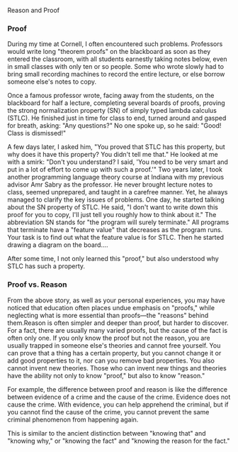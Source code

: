  Reason and Proof

### Proof

During my time at Cornell, I often encountered such problems. Professors would write long "theorem proofs" on the blackboard as soon as they entered the classroom, with all students earnestly taking notes below, even in small classes with only ten or so people. Some who wrote slowly had to bring small recording machines to record the entire lecture, or else borrow someone else's notes to copy.

Once a famous professor wrote, facing away from the students, on the blackboard for half a lecture, completing several boards of proofs, proving the strong normalization property (SN) of simply typed lambda calculus (STLC). He finished just in time for class to end, turned around and gasped for breath, asking: "Any questions?" No one spoke up, so he said: "Good! Class is dismissed!"

A few days later, I asked him, "You proved that STLC has this property, but why does it have this property? You didn't tell me that." He looked at me with a smirk: "Don't you understand? I said, 'You need to be very smart and put in a lot of effort to come up with such a proof.'" Two years later, I took another programming language theory course at Indiana with my previous advisor Amr Sabry as the professor. He never brought lecture notes to class, seemed unprepared, and taught in a carefree manner. Yet, he always managed to clarify the key issues of problems. One day, he started talking about the SN property of STLC. He said, "I don't want to write down this proof for you to copy, I'll just tell you roughly how to think about it." The abbreviation SN stands for "the program will surely terminate." All programs that terminate have a "feature value" that decreases as the program runs. Your task is to find out what the feature value is for STLC. Then he started drawing a diagram on the board....

After some time, I not only learned this "proof," but also understood why STLC has such a property.

### Proof vs. Reason

From the above story, as well as your personal experiences, you may have noticed that education often places undue emphasis on "proofs," while neglecting what is more essential than proofs—the "reasons" behind them.Reason is often simpler and deeper than proof, but harder to discover. For a fact, there are usually many varied proofs, but the cause of the fact is often only one. If you only know the proof but not the reason, you are usually trapped in someone else's theories and cannot free yourself. You can prove that a thing has a certain property, but you cannot change it or add good properties to it, nor can you remove bad properties. You also cannot invent new theories. Those who can invent new things and theories have the ability not only to know "proof," but also to know "reason."

For example, the difference between proof and reason is like the difference between evidence of a crime and the cause of the crime. Evidence does not cause the crime. With evidence, you can help apprehend the criminal, but if you cannot find the cause of the crime, you cannot prevent the same criminal phenomenon from happening again.

This is similar to the ancient distinction between "knowing that" and "knowing why," or "knowing the fact" and "knowing the reason for the fact."